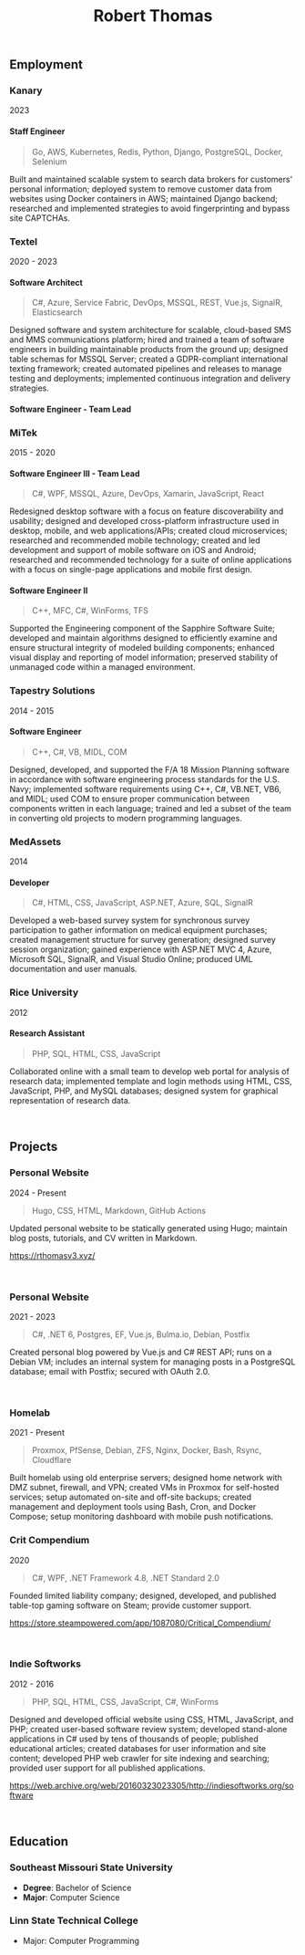 ﻿---
title: Robert Thomas
type: about
---

## Employment

<div class="steps-bullet mt-0 ml-4 mb-12 border-l border-gray-200 pl-6 dark:border-neutral-800 [counter-reset:step]">

  ### Kanary
  <p class="cv-date">2023</p>

  #### Staff Engineer
  > Go, AWS, Kubernetes, Redis, Python, Django, PostgreSQL, Docker, Selenium

  Built and maintained scalable system to search data brokers for customers' personal information; deployed system to remove customer data from websites using Docker containers in AWS; maintained Django backend; researched and implemented strategies to avoid fingerprinting and bypass site CAPTCHAs.
  

  ### Textel
  <p class="cv-date">2020 - 2023</p>

  #### Software Architect

  > C#, Azure, Service Fabric, DevOps, MSSQL, REST, Vue.js, SignalR, Elasticsearch

  Designed software and system architecture for scalable, cloud-based SMS and MMS communications platform; hired and trained a team of software engineers in building maintainable products from the ground up; designed table schemas for MSSQL Server; created a GDPR-compliant international texting framework; created automated pipelines and releases to manage testing and deployments; implemented continuous integration and delivery strategies.

  #### Software Engineer - Team Lead



  ### MiTek
  <p class="cv-date">2015 - 2020</p>

  #### Software Engineer III - Team Lead
  > C#, WPF, MSSQL, Azure, DevOps, Xamarin, JavaScript, React

  Redesigned desktop software with a focus on feature discoverability and usability; designed and developed cross-platform infrastructure used in desktop, mobile, and web applications/APIs; created cloud microservices; researched and recommended mobile technology; created and led development and support of mobile software on iOS and Android; researched and recommended technology for a suite of online applications with a focus on single-page applications and mobile first design.


  #### Software Engineer II
  > C++, MFC, C#, WinForms, TFS

  Supported the Engineering component of the Sapphire Software Suite; developed and maintain algorithms designed to efficiently examine and ensure structural integrity of modeled building components; enhanced visual display and reporting of model information; preserved stability of unmanaged code within a managed environment.



  ### Tapestry Solutions
  <p class="cv-date">2014 - 2015</p>

  #### Software Engineer
  > C++, C#, VB, MIDL, COM

  Designed, developed, and supported the F/A 18 Mission Planning software in accordance with software engineering process standards for the U.S. Navy; implemented software requirements using C++, C#, VB.NET, VB6, and MIDL; used COM to ensure proper communication between components written in each language; trained and led a subset of the team in converting old projects to modern programming languages.



  ### MedAssets
  <p class="cv-date">2014</p>

  #### Developer
  > C#, HTML, CSS, JavaScript, ASP.NET, Azure, SQL, SignalR

  Developed a web-based survey system for synchronous survey participation to gather information on medical equipment purchases; created management structure for survey generation; designed survey session organization; gained experience with ASP.NET MVC 4, Azure, Microsoft SQL, SignalR, and Visual Studio Online; produced UML documentation and user manuals.



  ### Rice University
  <p class="cv-date">2012</p>

  #### Research Assistant
  > PHP, SQL, HTML, CSS, JavaScript

  Collaborated online with a small team to develop web portal for analysis of research data; implemented template and login methods using HTML, CSS, JavaScript, PHP, and MySQL databases; designed system for graphical representation of research data.

</div>

<br/>


## Projects

### Personal Website
<p class="cv-date">2024 - Present</p>

> Hugo, CSS, HTML, Markdown, GitHub Actions

Updated personal website to be statically generated using Hugo; maintain blog posts, tutorials, and CV written in Markdown.

https://rthomasv3.xyz/

<br/>


### Personal Website
<p class="cv-date">2021 - 2023</p>

> C#, .NET 6, Postgres, EF, Vue.js, Bulma.io, Debian, Postfix

Created personal blog powered by Vue.js and C# REST API; runs on a Debian VM; includes an internal system for managing posts in a PostgreSQL database; email with Postfix; secured with OAuth 2.0.

<br/>


### Homelab
<p class="cv-date">2021 - Present</p>

>  Proxmox, PfSense, Debian, ZFS, Nginx, Docker, Bash, Rsync, Cloudflare

Built homelab using old enterprise servers; designed home network with DMZ subnet, firewall, and VPN; created VMs in Proxmox for self-hosted services; setup automated on-site and off-site backups; created management and deployment tools using Bash, Cron, and Docker Compose; setup monitoring dashboard with mobile push notifications.


### Crit Compendium
<p class="cv-date">2020</p>

> C#, WPF, .NET Framework 4.8, .NET Standard 2.0

Founded limited liability company; designed, developed, and published table-top gaming software on Steam; provide customer support.

https://store.steampowered.com/app/1087080/Critical_Compendium/

<br/>


### Indie Softworks
<p class="cv-date">2012 - 2016</p>

> PHP, SQL, HTML, CSS, JavaScript, C#, WinForms

Designed and developed official website using CSS, HTML, JavaScript, and PHP; created user-based software review system; developed stand-alone applications in C# used by tens of thousands of people; published educational articles; created databases for user information and site content; developed PHP web crawler for site indexing and searching; provided user support for all published applications.

https://web.archive.org/web/20160323023305/http://indiesoftworks.org/software

<br/>


## Education

### Southeast Missouri State University
- **Degree**: Bachelor of Science
- **Major**: Computer Science

### Linn State Technical College
- Major: Computer Programming
